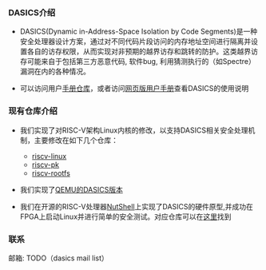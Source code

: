 ### DASICS介绍
* DASICS(Dynamic in-Address-Space Isolation by Code Segments)是一种安全处理器设计方案，通过对不同代码片段访问的内存地址空间进行隔离并设置各自的访存权限，从而实现对非预期的越界访存和跳转的防护。这类越界访存可能来自于包括第三方恶意代码, 软件bug, 利用猜测执行的（如Spectre）漏洞在内的各种情况。

* 可以访问用户[手册仓库](https://gitee.com/dasics/dasics-doc)，或者访问[网页版用户手册](https://roxanneucas2016.gitee.io/dasics_blog/2022/01/13/dasics-manual/)查看DASICS的使用说明


### 现有仓库介绍
* 我们实现了对RISC-V架构Linux内核的修改，以支持DASICS相关安全处理机制，主要修改在如下几个仓库：
  * [riscv-linux](https://github.com/DASICS-ICT/riscv-linux)
  * [riscv-pk]()
  * [riscv-rootfs]()

* 我们实现了[QEMU的DASICS版本](https://gitee.com/dasics/nut-shell-dasics)

* 我们在开源的RISC-V处理器[NutShell](http://https://github.com/OSCPU/NutShell)上实现了DASICS的硬件原型,并成功在FPGA上启动Linux并进行简单的安全测试。对应仓库可以在[这里](https://gitee.com/dasics/nut-shell-dasics)找到

### 联系
邮箱: TODO（dasics mail list）
